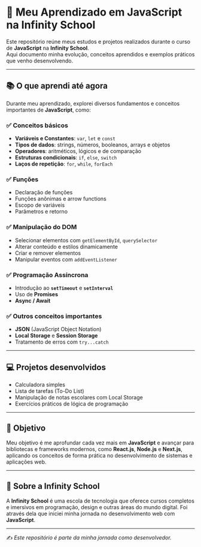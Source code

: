 # 🚀 Meu Aprendizado em JavaScript na Infinity School

Este repositório reúne meus estudos e projetos realizados durante o curso de **JavaScript** na **Infinity School**.  
Aqui documento minha evolução, conceitos aprendidos e exemplos práticos que venho desenvolvendo.

---

## 📚 O que aprendi até agora

Durante meu aprendizado, explorei diversos fundamentos e conceitos importantes de **JavaScript**, como:

### ✅ Conceitos básicos
- **Variáveis e Constantes**: `var`, `let` e `const`
- **Tipos de dados**: strings, números, booleanos, arrays e objetos
- **Operadores**: aritméticos, lógicos e de comparação
- **Estruturas condicionais**: `if`, `else`, `switch`
- **Laços de repetição**: `for`, `while`, `forEach`

### ✅ Funções
- Declaração de funções
- Funções anônimas e arrow functions
- Escopo de variáveis
- Parâmetros e retorno

### ✅ Manipulação do DOM
- Selecionar elementos com `getElementById`, `querySelector`
- Alterar conteúdo e estilos dinamicamente
- Criar e remover elementos
- Manipular eventos com `addEventListener`

### ✅ Programação Assíncrona
- Introdução ao **`setTimeout`** e **`setInterval`**
- Uso de **Promises**
- **Async / Await**

### ✅ Outros conceitos importantes
- **JSON** (JavaScript Object Notation)
- **Local Storage** e **Session Storage**
- Tratamento de erros com `try...catch`

---

## 💻 Projetos desenvolvidos
- Calculadora simples
- Lista de tarefas (To-Do List)
- Manipulação de notas escolares com Local Storage
- Exercícios práticos de lógica de programação

---

## 🎯 Objetivo
Meu objetivo é me aprofundar cada vez mais em **JavaScript** e avançar para bibliotecas e frameworks modernos, como **React.js**, **Node.js** e **Next.js**, aplicando os conceitos de forma prática no desenvolvimento de sistemas e aplicações web.

---

## 📌 Sobre a Infinity School
A **Infinity School** é uma escola de tecnologia que oferece cursos completos e imersivos em programação, design e outras áreas do mundo digital. Foi através dela que iniciei minha jornada no desenvolvimento web com **JavaScript**.

---
✍️ *Este repositório é parte da minha jornada como desenvolvedor.*
